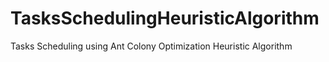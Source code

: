 # TasksSchedulingHeuristicAlgorithm
Tasks Scheduling using Ant Colony Optimization Heuristic Algorithm
